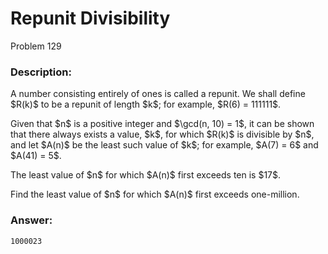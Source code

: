 # Repunit Divisibility
Problem 129
### Description:
<p>A number consisting entirely of ones is called a repunit. We shall define $R(k)$ to be a repunit of length $k$; for example, $R(6) = 111111$.</p>
<p>Given that $n$ is a positive integer and $\gcd(n, 10) = 1$, it can be shown that there always exists a value, $k$, for which $R(k)$ is divisible by $n$, and let $A(n)$ be the least such value of $k$; for example, $A(7) = 6$ and $A(41) = 5$.</p>
<p>The least value of $n$ for which $A(n)$ first exceeds ten is $17$.</p>
<p>Find the least value of $n$ for which $A(n)$ first exceeds one-million.</p>

### Answer:
```
1000023
```
